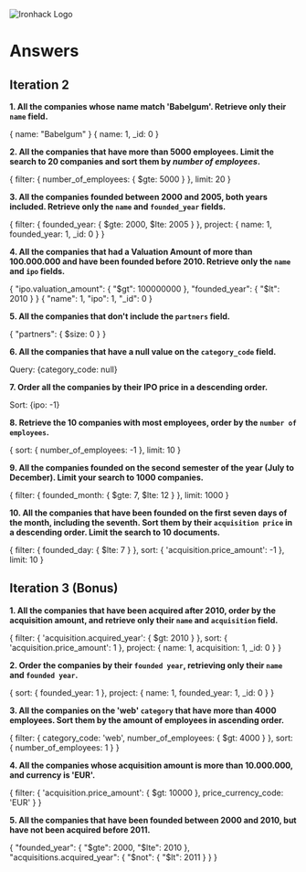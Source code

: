 ![Ironhack Logo](https://i.imgur.com/1QgrNNw.png)

# Answers

## Iteration 2

**1. All the companies whose name match 'Babelgum'. Retrieve only their `name` field.**

<!-- Your Query Goes Here -->
{ name: "Babelgum" }
{ name: 1, _id: 0 }
<br>

**2. All the companies that have more than 5000 employees. Limit the search to 20 companies and sort them by *number of employees*.**

<!-- Your Query Goes Here -->
{
  filter: {
    number_of_employees: {
      $gte: 5000
    }
  },
  limit: 20
}
<br>

**3. All the companies founded between 2000 and 2005, both years included. Retrieve only the `name` and `founded_year` fields.**

<!-- Your Query Goes Here -->
{
  filter: {
    founded_year: {
      $gte: 2000,
      $lte: 2005
    }
  },
  project: {
    name: 1,
    founded_year: 1,
    _id: 0
  }
}
<br>

**4. All the companies that had a Valuation Amount of more than 100.000.000 and have been founded before 2010. Retrieve only the `name` and `ipo` fields.**

<!-- Your Query Goes Here -->
{ "ipo.valuation_amount": { "$gt": 100000000 }, "founded_year": { "$lt": 2010 } }
{ "name": 1, "ipo": 1, "_id": 0 }

**5. All the companies that don't include the `partners` field.**

<!-- Your Query Goes Here -->
{ "partners": { $size: 0 } }
<br>

**6. All the companies that have a null value on the `category_code` field.**

<!-- Your Query Goes Here -->
Query: {category_code: null}
<br>

**7. Order all the companies by their IPO price in a descending order.**

<!-- Your Query Goes Here -->
Sort: {ipo: -1}
<br>

**8. Retrieve the 10 companies with most employees, order by the `number of employees`.**

<!-- Your Query Goes Here -->
{
  sort: {
    number_of_employees: -1
  },
  limit: 10
}
<br>

**9. All the companies founded on the second semester of the year (July to December). Limit your search to 1000 companies.**

<!-- Your Query Goes Here -->
{
  filter: {
    founded_month: {
      $gte: 7,
      $lte: 12
    }
  },
  limit: 1000
}
<br>

**10. All the companies that have been founded on the first seven days of the month, including the seventh. Sort them by their `acquisition price` in a descending order. Limit the search to 10 documents.**

<!-- Your Query Goes Here -->
{
  filter: {
    founded_day: {
      $lte: 7
    }
  },
  sort: {
    'acquisition.price_amount': -1
  },
  limit: 10
}
<br>

## Iteration 3 (Bonus)

**1. All the companies that have been acquired after 2010, order by the acquisition amount, and retrieve only their `name` and `acquisition` field.**

<!-- Your Query Goes Here -->
{
  filter: {
    'acquisition.acquired_year': {
      $gt: 2010
    }
  },
  sort: {
    'acquisition.price_amount': 1
  },
  project: {
    name: 1,
    acquisition: 1,
    _id: 0
  }
}
<br>

**2. Order the companies by their `founded year`, retrieving only their `name` and `founded year`.**

<!-- Your Query Goes Here -->
{
  sort: {
    founded_year: 1
  },
  project: {
    name: 1,
    founded_year: 1,
    _id: 0
  }
}
<br>

**3. All the companies on the 'web' `category` that have more than 4000 employees. Sort them by the amount of employees in ascending order.**

<!-- Your Query Goes Here -->
{
  filter: {
    category_code: 'web',
    number_of_employees: {
      $gt: 4000
    }
  },
  sort: {
    number_of_employees: 1
  }
}
<br>

**4. All the companies whose acquisition amount is more than 10.000.000, and currency is 'EUR'.**

<!-- Your Query Goes Here -->
{
  filter: {
    'acquisition.price_amount': {
      $gt: 10000
    },
    price_currency_code: 'EUR'
  }
}
<br>

**5. All the companies that have been founded between 2000 and 2010, but have not been acquired before 2011.**

<!-- Your Query Goes Here -->
{ "founded_year": { "$gte": 2000, "$lte": 2010 }, "acquisitions.acquired_year": { "$not": { "$lt": 2011 } } }
<br>
